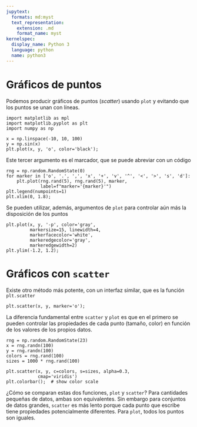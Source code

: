 ```yaml
---
jupytext:
  formats: md:myst
  text_representation:
    extension: .md
    format_name: myst
kernelspec:
  display_name: Python 3
  language: python
  name: python3
---
```


# Gráficos de puntos

Podemos producir gráficos de puntos (*scatter*) usando `plot`
y evitando que los puntos se unan con líneas.

```{code-cell} ipython3
import matplotlib as mpl
import matplotlib.pyplot as plt
import numpy as np
```

```{code-cell} ipython3
x = np.linspace(-10, 10, 100)
y = np.sin(x)
plt.plot(x, y, 'o', color='black');
```

Este tercer argumento es el marcador, que se puede abreviar con un código

```{code-cell} ipython3
rng = np.random.RandomState(0)
for marker in ['o', '.', ',', 'x', '+', 'v', '^', '<', '>', 's', 'd']:
    plt.plot(rng.rand(5), rng.rand(5), marker,
             label=f"marker='{marker}'")
plt.legend(numpoints=1)
plt.xlim(0, 1.8);
```

Se pueden utilizar, además, argumentos de `plot` para controlar
aún más la disposición de los puntos

```{code-cell} ipython3
plt.plot(x, y, '-p', color='gray',
         markersize=15, linewidth=4,
         markerfacecolor='white',
         markeredgecolor='gray',
         markeredgewidth=2)
plt.ylim(-1.2, 1.2);
```

# Gráficos con `scatter`

Existe otro método más potente, con un interfaz similar, que es la función
`plt.scatter`

```{code-cell} ipython3
plt.scatter(x, y, marker='o');
```

La diferencia fundamental entre `scatter` y `plot` es que en el primero
se pueden controlar las propiedades de cada punto (tamaño, color)
en función de los valores de los propios datos.

```{code-cell} ipython3
rng = np.random.RandomState(23)
x = rng.randn(100)
y = rng.randn(100)
colors = rng.rand(100)
sizes = 1000 * rng.rand(100)

plt.scatter(x, y, c=colors, s=sizes, alpha=0.3,
            cmap='viridis')
plt.colorbar();  # show color scale
```

¿Cómo se comparan estas dos funciones, `plot` y `scatter`?
Para cantidades pequeñas de datos, ambas son equivalentes. Sin embargo
para conjuntos de datos grandes, `scatter` es más lento
porque cada punto que escribe tiene propiedades potencialmente diferentes.
Para `plot`, todos los puntos son iguales.
